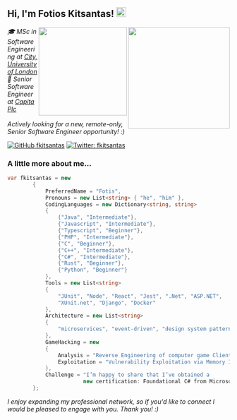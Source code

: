 <h2> Hi, I'm Fotios Kitsantas! <img src="https://em-content.zobj.net/source/animated-noto-color-emoji/356/waving-hand_1f44b.gif" width="22" /></h2>
<a href="http://www.city.ac.uk/" target="_blank"><img align='right' src="https://seeklogo.com/images/C/city-university-of-london-logo-63A9D5FB68-seeklogo.com.png" width="230"></a>
<a href="https://www.capita.com/expertise/customer-communications-digital-services" target="_blank"><img align='right' src="https://government-ict.co.uk/wp-content/uploads/2021/12/capita-secondary-logo-72-dpi.png" width="200"></a>
<p><em>🎓 MSc in Software Engineering at <a href="http://www.city.ac.uk/" target="_blank">City, University of London</a>
</br>💼 Senior Software Engineer at <a href="https://www.capita.com/expertise/customer-communications-digital-services" target="_blank">Capita Plc</a>
</br></br>Actively looking for a new, remote-only, Senior Software Engineer opportunity! :)</em></p>

[![GitHub fkitsantas](https://img.shields.io/github/followers/fkitsantas?label=follow&style=social)](https://github.com/fkitsantas) <!-- [![Linkedin: fkitsantas](https://img.shields.io/badge/-fkitsantas-blue?style=flat-square&logo=Linkedin&logoColor=white&link=https://www.linkedin.com/in/fkitsantas/)](https://www.linkedin.com/in/fkitsantas/) --> [![Twitter: fkitsantas](https://img.shields.io/twitter/follow/fkitsantas?style=social)](https://twitter.com/fkitsantas)


### A little more about me...  

```csharp
var fkitsantas = new
        {
            PreferredName = "Fotis",
            Pronouns = new List<string> { "he", "him" },
            CodingLanguages = new Dictionary<string, string>
            {
                {"Java", "Intermediate"},
                {"Javascript", "Intermediate"},
                {"Typescript", "Beginner"},
                {"PHP", "Intermediate"},
                {"C", "Beginner"},
                {"C++", "Intermediate"},
                {"C#", "Intermediate"},
                {"Rust", "Beginner"},
                {"Python", "Beginner"}
            },
            Tools = new List<string>
            {
                "JUnit", "Node", "React", "Jest", ".Net", "ASP.NET",
                "XUnit.net", "Django", "Docker"
            },
            Architecture = new List<string>
            {
                "microservices", "event-driven", "design system pattern"
            },
            GameHacking = new
            {
                Analysis = "Reverse Engineering of computer game Client applications",
                Exploitation = "Vulnerability Exploitation via Memory Injection"
            },
            Challenge = "I’m happy to share that I’ve obtained a
                        new certification: Foundational C# from Microsoft!"
        };
```

<p><em>I enjoy expanding my professional network, so if you'd like to connect I would be pleased to engage with you. Thank you! :)</em></p>
